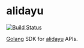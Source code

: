 # alidayu

[![Build Status](https://travis-ci.org/northbright/alidayu.svg?branch=master)](https://travis-ci.org/northbright/alidayu)

[Golang](http://golang.org) SDK for [alidayu](http://www.alidayu.com/) APIs.
